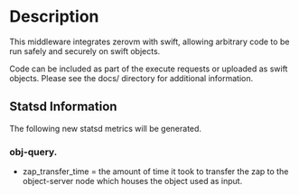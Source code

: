 # Description #

This middleware integrates zerovm with swift, allowing arbitrary code
to be run safely and securely on swift objects.

Code can be included as part of the execute requests or uploaded as
swift objects.  Please see the docs/ directory for additional information.

## Statsd Information ##

The following new statsd metrics will be generated.

### obj-query. ###

- zap_transfer_time = the amount of time it took to transfer the zap
  to the object-server node which houses the object used as input.
